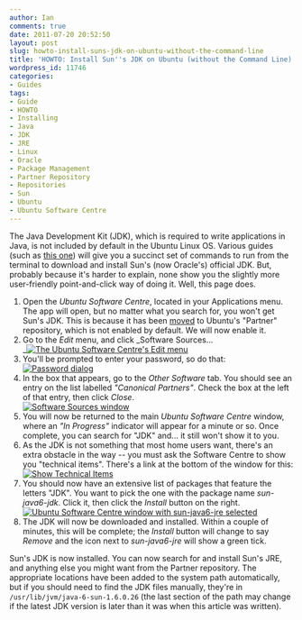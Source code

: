 ```yaml
---
author: Ian
comments: true
date: 2011-07-20 20:52:50
layout: post
slug: howto-install-suns-jdk-on-ubuntu-without-the-command-line
title: 'HOWTO: Install Sun''s JDK on Ubuntu (without the Command Line)'
wordpress_id: 11746
categories:
- Guides
tags:
- Guide
- HOWTO
- Installing
- Java
- JDK
- JRE
- Linux
- Oracle
- Package Management
- Partner Repository
- Repositories
- Sun
- Ubuntu
- Ubuntu Software Centre
---
```


The Java Development Kit (JDK), which is required to write applications in Java, is not included by default in the Ubuntu Linux OS. Various guides (such as [this one](http://happy-coding.com/install-sun-java6-jdk-on-ubuntu-10-04-lucid/)) will give you a succinct set of commands to run from the terminal to download and install Sun's (now Oracle's) official JDK. But, probably because it's harder to explain, none show you the slightly more user-friendly point-and-click way of doing it. Well, this page does.

  1. Open the _Ubuntu Software Centre_, located in your Applications menu. The app will open, but no matter what you search for, you won't get Sun's JDK. This is because it has been [moved](http://www.ubuntugeek.com/sun-java-moved-to-the-partner-repository-in-ubuntu-10-04-lucid.html) to Ubuntu's "Partner" repository, which is not enabled by default. We will now enable it.
  2. Go to the _Edit_ menu, and click _Software Sources...<br/>
_[![The Ubuntu Software Centre's Edit menu](https://files.ianrenton.com/sites/guides/2-500x305.png)](https://files.ianrenton.com/sites/guides/2.png)
  3. You'll be prompted to enter your password, so do that:<br/>
[![Password dialog](https://files.ianrenton.com/sites/guides/3-300x170.png)](https://files.ianrenton.com/sites/guides/3.png)
  4. In the box that appears, go to the _Other Software_ tab. You should see an entry on the list labelled _"Canonical Partners"_. Check the box at the left of that entry, then click _Close_.<br/>
[![Software Sources window](https://files.ianrenton.com/sites/guides/4-300x291.png)](https://files.ianrenton.com/sites/guides/4.png)
  5. You will now be returned to the main _Ubuntu Software Centre_ window, where an _"In Progress"_ indicator will appear for a minute or so. Once complete, you can search for "JDK" and... it still won't show it to you.
  6. As the JDK is not something that most home users want, there's an extra obstacle in the way -- you must ask the Software Centre to show you "technical items". There's a link at the bottom of the window for this:<br/>
[![Show Technical Items](https://files.ianrenton.com/sites/guides/5-500x305.png)](https://files.ianrenton.com/sites/guides/5.png)
  7. You should now have an extensive list of packages that feature the letters "JDK". You want to pick the one with the package name _sun-java6-jdk_. Click it, then click the _Install_ button on the right.<br/>
[![Ubuntu Software Centre window with sun-java6-jre selected](https://files.ianrenton.com/sites/guides/6-500x305.png)](https://files.ianrenton.com/sites/guides/6.png)
  8. The JDK will now be downloaded and installed. Within a couple of minutes, this will be complete; the _Install_ button will change to say _Remove_ and the icon next to _sun-java6-jre_ will show a green tick.

Sun's JDK is now installed. You can now search for and install Sun's JRE, and anything else you might want from the Partner repository. The appropriate locations have been added to the system path automatically, but if you should need to find the JDK files manually, they're in `/usr/lib/jvm/java-6-sun-1.6.0.26` (the last section of the path may change if the latest JDK version is later than it was when this article was written).
